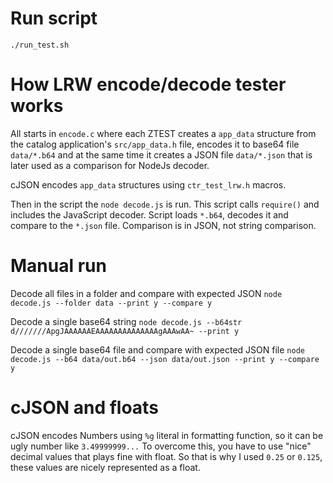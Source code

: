 # Run script

`./run_test.sh`


# How LRW encode/decode tester works

All starts in `encode.c` where each ZTEST creates a `app_data` structure from the catalog application's `src/app_data.h` file, encodes it to base64 file `data/*.b64` and at the same time it creates a JSON file `data/*.json` that is later used as a comparison for NodeJs decoder.

cJSON encodes `app_data` structures using `ctr_test_lrw.h` macros.

Then in the script the `node decode.js` is run. This script calls `require()` and includes the JavaScript decoder.
Script loads `*.b64`, decodes it and compare to the `*.json` file. Comparison is in JSON, not string comparison.


# Manual run

Decode all files in a folder and compare with expected JSON
`node decode.js --folder data --print y --compare y`

Decode a single base64 string
`node decode.js --b64str d///////ApgJAAAAAAEAAAAAAAAAAAAAAgAAAwAA~ --print y`

Decode a single base64 file and compare with expected JSON file
`node decode.js --b64 data/out.b64 --json data/out.json --print y --compare y`

# cJSON and floats

cJSON encodes Numbers using `%g` literal in formatting function, so it can be ugly number like `3.49999999...`
To overcome this, you have to use "nice" decimal values that plays fine with float. So that is why I used
`0.25` or `0.125`, these values are nicely represented as a float.
